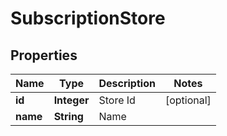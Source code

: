 
# SubscriptionStore

## Properties
Name | Type | Description | Notes
------------ | ------------- | ------------- | -------------
**id** | **Integer** | Store Id |  [optional]
**name** | **String** | Name | 



